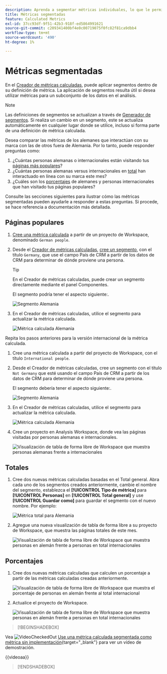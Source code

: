 ```yaml
---
description: Aprenda a segmentar métricas individuales, lo que le permite realizar comparaciones de métricas dentro de la misma visualización.
title: Métricas segmentadas
feature: Calculated Metrics
exl-id: 37cc93df-9f51-42b3-918f-ed5864991621
source-git-commit: c209341400bf4e0c00719075f0fc82f81ca9dbb4
workflow-type: tm+mt
source-wordcount: '490'
ht-degree: 1%

---
```


# Métricas segmentadas

En el [Creador de métricas calculadas](cm-build-metrics.md#definition-builder), puede aplicar segmentos dentro de su definición de métrica. La aplicación de segmentos resulta útil si desea utilizar métricas para un subconjunto de los datos en el análisis.

>[!NOTE]
>
>Las definiciones de segmentos se actualizan a través de [Generador de segmentos](/help/components/segments/seg-builder.md). Si realiza un cambio en un segmento, este se actualiza automáticamente en cualquier lugar donde se utilice, incluso si forma parte de una definición de métrica calculada.
>

Desea comparar las métricas de los alemanes que interactúan con su marca con las de otros fuera de Alemania. Por lo tanto, puede responder preguntas como:

1. ¿Cuántas personas alemanas o internacionales están visitando tus [páginas más populares](#popular-pages)?
1. ¿Cuántas personas alemanas versus internacionales en [total](#totals) han interactuado en línea con su marca este mes?
1. ¿Cuáles son los [porcentajes](#percentages) de alemanes y personas internacionales que han visitado tus páginas populares?

Consulte las secciones siguientes para ilustrar cómo las métricas segmentadas pueden ayudarle a responder a estas preguntas. Si procede, se hace referencia a documentación más detallada.

## Páginas populares

1. [Cree una métrica calculada](cm-workflow.md) a partir de un proyecto de Workspace, denominado `German people`.
1. Desde el [Creador de métricas calculadas](cm-build-metrics.md), [cree un segmento](/help/components/segments/seg-builder.md), con el título `Germany`, que use el campo País de CRM a partir de los datos de CRM para determinar de dónde proviene una persona.

   >[!TIP]
   >
   >En el Creador de métricas calculadas, puede crear un segmento directamente mediante el panel Componentes.
   >   

   El segmento podría tener el aspecto siguiente:.

   ![Segmento Alemania](assets/filter-germany.png)

1. En el Creador de métricas calculadas, utilice el segmento para actualizar la métrica calculada.

   ![Métrica calculada Alemania](assets/calculated-metric-germany.png)

Repita los pasos anteriores para la versión internacional de la métrica calculada.

1. Cree una métrica calculada a partir del proyecto de Workspace, con el título `International people`.
1. Desde el Creador de métricas calculadas, cree un segmento con el título `Not Germany` que esté usando el campo País de CRM a partir de los datos de CRM para determinar de dónde proviene una persona.

   El segmento debería tener el aspecto siguiente:.

   ![Segmento Alemania](assets/filter-not-germany.png)

1. En el Creador de métricas calculadas, utilice el segmento para actualizar la métrica calculada.

   ![Métrica calculada Alemania](assets/calculated-metric-notgermany.png)


1. Cree un proyecto en Analysis Workspace, donde vea las páginas visitadas por personas alemanas e internacionales.

   ![Visualización de tabla de forma libre de Workspace que muestra personas alemanas frente a internacionales](assets/workspace-german-vs-international.png)


## Totales

1. Cree dos nuevas métricas calculadas basadas en el Total general. Abra cada uno de los segmentos creados anteriormente, cambie el nombre del segmento, establezca el **[!UICONTROL Tipo de métrica]** para **[!UICONTROL Personas]** en **[!UICONTROL Total general]** y use **[!UICONTROL Guardar como]** para guardar el segmento con el nuevo nombre. Por ejemplo:

   ![Métrica total para Alemania](assets/calculated-metric-germany-total.png)

1. Agregue una nueva visualización de tabla de forma libre a su proyecto de Workspace, que muestra las páginas totales de este mes.

   ![Visualización de tabla de forma libre de Workspace que muestra personas en alemán frente a personas en total internacionales](assets/workspace-german-vs-international-totals.png)


## Porcentajes

1. Cree dos nuevas métricas calculadas que calculen un porcentaje a partir de las métricas calculadas creadas anteriormente.

   ![Visualización de tabla de forma libre de Workspace que muestra el porcentaje de personas en alemán frente al total internacional](assets/calculated-metric-germany-total-percentage.png)


1. Actualice el proyecto de Workspace.

   ![Visualización de tabla de forma libre de Workspace que muestra personas en alemán frente a personas en total internacionales](assets/workspace-german-vs-international-totals-percentage.png)



>[!BEGINSHADEBOX]

Vea ![VideoCheckedOut](/help/assets/icons/VideoCheckedOut.svg) [Use una métrica calculada segmentada como métrica sin implementación](https://video.tv.adobe.com/v/37936?quality=12&learn=on&captions=spa){target="_blank"} para ver un vídeo de demostración.

{{videoaa}}

>[!ENDSHADEBOX]

